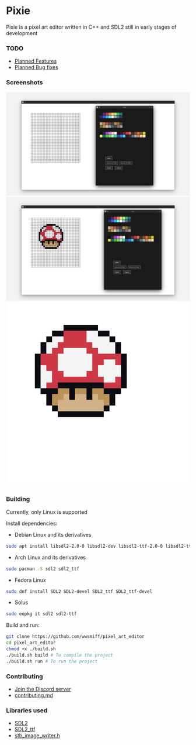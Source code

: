 # Pixie

Pixie is a pixel art editor written in C++ and SDL2 still in early stages of development

### TODO
- [Planned Features](planned_features.md)
- [Planned Bug fixes](planned_bugfixes.md)

### Screenshots
![](Screenshots/plain.png)
![](Screenshots/super_mushroom_in_editor.png)
![](Screenshots/super_mushroom.png)

### Building
Currently, only Linux is supported

Install dependencies:
- Debian Linux and its derivatives
```bash
sudo apt install libsdl2-2.0-0 libsdl2-dev libsdl2-ttf-2.0-0 libsdl2-ttf-dev
```
- Arch Linux and its derivatives
```bash
sudo pacman -S sdl2 sdl2_ttf
```
- Fedora Linux
```bash
sudo dnf install SDL2 SDL2-devel SDL2_ttf SDL2_ttf-devel
```
- Solus
```bash
sudo eopkg it sdl2 sdl2-ttf
```

Build and run:
```bash
git clone https://github.com/wwsmiff/pixel_art_editor
cd pixel_art_editor
chmod +x ./build.sh
./build.sh build # To compile the project
./build.sh run # To run the project
```

### Contributing
 - [Join the Discord server](https://discord.gg/rKvarBcpEk)
 - [contributing.md](contributing.md)

### Libraries used
 - [SDL2](http://libsdl.org/)
 - [SDL2_ttf](https://wiki.libsdl.org/SDL2_ttf/FrontPage)
 - [stb_image_writer.h](https://github.com/nothings/stb/blob/master/stb_image_write.h)
